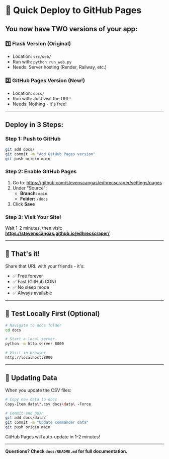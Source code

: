 # 🚀 Quick Deploy to GitHub Pages

## You now have TWO versions of your app:

### 1️⃣ Flask Version (Original)
- Location: `src/web/` 
- Run with: `python run_web.py`
- Needs: Server hosting (Render, Railway, etc.)

### 2️⃣ GitHub Pages Version (New!)
- Location: `docs/`
- Run with: Just visit the URL!
- Needs: Nothing - it's free!

---

## Deploy in 3 Steps:

### Step 1: Push to GitHub

```bash
git add docs/
git commit -m "Add GitHub Pages version"
git push origin main
```

### Step 2: Enable GitHub Pages

1. Go to: https://github.com/stevenscangas/edhrecscraper/settings/pages
2. Under "Source":
   - **Branch:** `main`
   - **Folder:** `/docs`
3. Click **Save**

### Step 3: Visit Your Site!

Wait 1-2 minutes, then visit:
**https://stevenscangas.github.io/edhrecscraper/**

---

## 🎉 That's it!

Share that URL with your friends - it's:
- ✅ Free forever
- ✅ Fast (GitHub CDN)
- ✅ No sleep mode
- ✅ Always available

---

## 🧪 Test Locally First (Optional)

```bash
# Navigate to docs folder
cd docs

# Start a local server
python -m http.server 8000

# Visit in browser
http://localhost:8000
```

---

## 🔄 Updating Data

When you update the CSV files:

```bash
# Copy new data to docs
Copy-Item data\*.csv docs\data\ -Force

# Commit and push
git add docs/data/
git commit -m "Update commander data"
git push origin main
```

GitHub Pages will auto-update in 1-2 minutes!

---

**Questions? Check `docs/README.md` for full documentation.**
